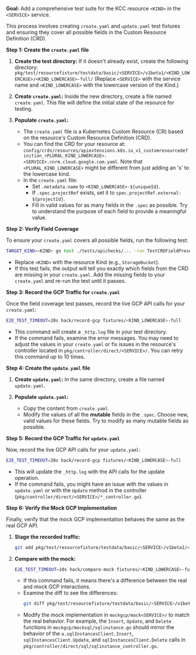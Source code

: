 **Goal:** Add a comprehensive test suite for the KCC resource `<KIND>` in the `<SERVICE>` service.

This process involves creating `create.yaml` and `update.yaml` test fixtures and ensuring they cover all possible fields in the Custom Resource Definition (CRD).

**Step 1: Create the `create.yaml` file**

1.  **Create the test directory:**
    If it doesn't already exist, create the following directory:
    `pkg/test/resourcefixture/testdata/basic/<SERVICE>/v1beta1/<KIND_LOWERCASE>/<KIND_LOWERCASE>-full/`
    (Replace `<SERVICE>` with the service name and `<KIND_LOWERCASE>` with the lowercase version of the Kind.)

2.  **Create `create.yaml`:**
    Inside the new directory, create a file named `create.yaml`. This file will define the initial state of the resource for testing.

3.  **Populate `create.yaml`:**
    -   The `create.yaml` file is a Kubernetes Custom Resource (CR) based on the resource's Custom Resource Definition (CRD).
    -   You can find the CRD for your resource at: `config/crds/resources/apiextensions.k8s.io_v1_customresourcedefinition_<PLURAL_KIND_LOWERCASE>.<SERVICE>.cnrm.cloud.google.com.yaml`. Note that `<PLURAL_KIND_LOWERCASE>` might be different from just adding an 's' to the lowercase kind.
    -   In the `create.yaml` file:
        -   Set `.metadata.name` to `<KIND_LOWERCASE>-${uniqueId}`.
        -   If `.spec.projectRef` exists, set it to `spec.projectRef.external: ${projectId}`.
        -   Fill in valid values for as many fields in the `.spec` as possible. Try to understand the purpose of each field to provide a meaningful value.

**Step 2: Verify Field Coverage**

To ensure your `create.yaml` covers all possible fields, run the following test:

```bash
TARGET_KIND=<KIND> go test ./tests/apichecks/... -run TestCRDFieldPresenceInTests
```

-   Replace `<KIND>` with the resource Kind (e.g., `StorageBucket`).
-   If this test fails, the output will tell you exactly which fields from the CRD are missing in your `create.yaml`. Add the missing fields to your `create.yaml` and re-run the test until it passes.

**Step 3: Record the GCP Traffic for `create.yaml`**

Once the field coverage test passes, record the live GCP API calls for your `create.yaml`:

```bash
E2E_TEST_TIMEOUT=20s hack/record-gcp fixtures/<KIND_LOWERCASE>-full 
```

-   This command will create a `_http.log` file in your test directory.
-   If the command fails, examine the error messages. You may need to adjust the values in your `create.yaml` or fix issues in the resource's controller located in `pkg/controller/direct/<SERVICE>/`. You can retry this command up to 10 times.

**Step 4: Create the `update.yaml` file**

1.  **Create `update.yaml`:**
    In the same directory, create a file named `update.yaml`.

2.  **Populate `update.yaml`:**
    -   Copy the content from `create.yaml`.
    -   Modify the values of all the **mutable** fields in the `.spec`. Choose new, valid values for these fields. Try to modify as many mutable fields as possible.

**Step 5: Record the GCP Traffic for `update.yaml`**

Now, record the live GCP API calls for your `update.yaml`:

```bash
E2E_TEST_TIMEOUT=20s hack/record-gcp fixtures/<KIND_LOWERCASE>-full
```

-   This will update the `_http.log` with the API calls for the update operation.
-   If the command fails, you might have an issue with the values in `update.yaml` or with the `Update` method in the controller (`pkg/controller/direct/<SERVICE>/*_controller.go`).

**Step 6: Verify the Mock GCP Implementation**

Finally, verify that the mock GCP implementation behaves the same as the real GCP API.

1.  **Stage the recorded traffic:**
    ```bash
    git add pkg/test/resourcefixture/testdata/basic/<SERVICE>/v1beta1/<KIND_LOWERCASE>/<KIND_LOWERCASE>-full/
    ```

2.  **Compare with the mock:**
    ```bash
    E2E_TEST_TIMEOUT=10s hack/compare-mock fixtures/<KIND_LOWERCASE>-full
    ```
    -   If this command fails, it means there's a difference between the real and mock GCP interactions.
    -   Examine the diff to see the differences:
        ```bash
        git diff pkg/test/resourcefixture/testdata/basic/<SERVICE>/v1beta1/<KIND_LOWERCASE>/<KIND_LOWERCASE>-full/_http.log
        ```
    -   Modify the mock implementation in `mockgcp/mock<SERVICE>/` to match the real behavior. For example, the `Insert`, `Update`, and `Delete` functions in `mockgcp/mocksql/sqlinstance.go` should mirror the behavior of the `a.sqlInstancesClient.Insert`, `sqlInstancesClient.Update`, and `sqlInstancesClient.Delete` calls in `pkg/controller/direct/sql/sqlinstance_controller.go`.
